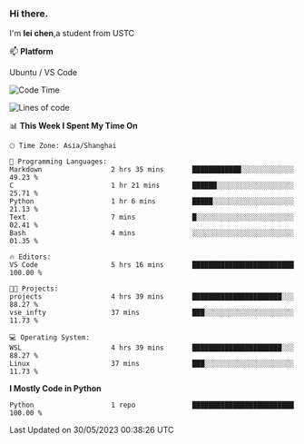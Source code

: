 ### Hi there.
I'm **lei chen**,a student from USTC

📫 **Platform**

Ubuntu / VS Code

<!--START_SECTION:waka-->
![Code Time](http://img.shields.io/badge/Code%20Time-74%20hrs%206%20mins-blue)

![Lines of code](https://img.shields.io/badge/From%20Hello%20World%20I%27ve%20Written-0%20lines%20of%20code-blue)

📊 **This Week I Spent My Time On** 

```text
🕑︎ Time Zone: Asia/Shanghai

💬 Programming Languages: 
Markdown                 2 hrs 35 mins       ████████████░░░░░░░░░░░░░   49.23 % 
C                        1 hr 21 mins        ██████░░░░░░░░░░░░░░░░░░░   25.71 % 
Python                   1 hr 6 mins         █████░░░░░░░░░░░░░░░░░░░░   21.13 % 
Text                     7 mins              █░░░░░░░░░░░░░░░░░░░░░░░░   02.41 % 
Bash                     4 mins              ░░░░░░░░░░░░░░░░░░░░░░░░░   01.35 % 

🔥 Editors: 
VS Code                  5 hrs 16 mins       █████████████████████████   100.00 % 

🐱‍💻 Projects: 
projects                 4 hrs 39 mins       ██████████████████████░░░   88.27 % 
vse_infty                37 mins             ███░░░░░░░░░░░░░░░░░░░░░░   11.73 % 

💻 Operating System: 
WSL                      4 hrs 39 mins       ██████████████████████░░░   88.27 % 
Linux                    37 mins             ███░░░░░░░░░░░░░░░░░░░░░░   11.73 % 
```

**I Mostly Code in Python** 

```text
Python                   1 repo              █████████████████████████   100.00 % 
```




 Last Updated on 30/05/2023 00:38:26 UTC
<!--END_SECTION:waka-->
